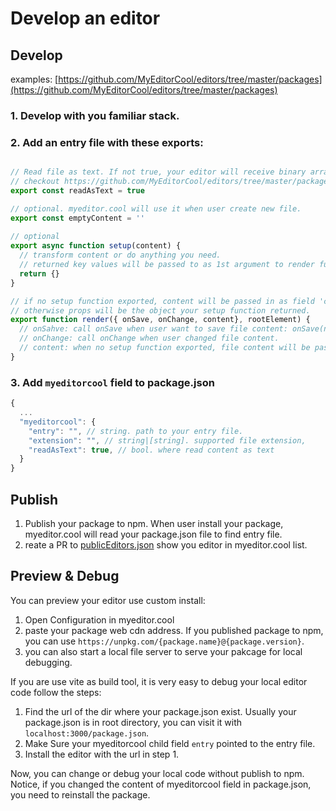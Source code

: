 # Develop an editor

## Develop

examples: [https://github.com/MyEditorCool/editors/tree/master/packages](https://github.com/MyEditorCool/editors/tree/master/packages)

### 1. Develop with you familiar stack.

### 2. Add an entry file with these exports:

```javascript

// Read file as text. If not true, your editor will receive binary array as content.
// checkout https://github.com/MyEditorCool/editors/tree/master/packages/imageEditor for binary content example.
export const readAsText = true

// optional. myeditor.cool will use it when user create new file.  
export const emptyContent = ''
 
// optional
export async function setup(content) {
  // transform content or do anything you need.
  // returned key values will be passed to as 1st argument to render function
  return {}
}

// if no setup function exported, content will be passed in as field 'content'. 
// otherwise props will be the object your setup function returned.
export function render({ onSave, onChange, content}, rootElement) {
  // onSahve: call onSave when user want to save file content: onSave(newContent). 
  // onChange: call onChange when user changed file content.
  // content: when no setup function exported, file content will be passed in througn this argument. 
}
```

### 3. Add `myeditorcool` field to package.json

```javascript
{
  ...
  "myeditorcool": {
    "entry": "", // string. path to your entry file.
    "extension": "", // string|[string]. supported file extension,
    "readAsText": true, // bool. where read content as text
  }
}
```

## Publish

1. Publish your package to npm. When user install your package, myeditor.cool will read your package.json file to find entry file.
2. reate a PR to [publicEditors.json](https://github.com/MyEditorCool/editors/blob/master/publicEditors.json) show you editor in myeditor.cool list.

## Preview & Debug

You can preview your editor use custom install:

1. Open Configuration in myeditor.cool
2. paste your package web cdn address. If you published package to npm, you can use `https://unpkg.com/{package.name}@{package.version}`.
3. you can also start a local file server to serve your pakcage for local debugging. 

If you are use vite as build tool, it is very easy to debug your local editor code follow the steps:
1. Find the url of the dir where your package.json exist. Usually your package.json is in root directory, you can visit it with `localhost:3000/package.json`.
2. Make Sure your myeditorcool child field `entry` pointed to the entry file.
3. Install the editor with the url in step 1.

Now, you can change or debug your local code without publish to npm. 
Notice, if you changed the content of myeditorcool field in package.json, you need to reinstall the package.  


